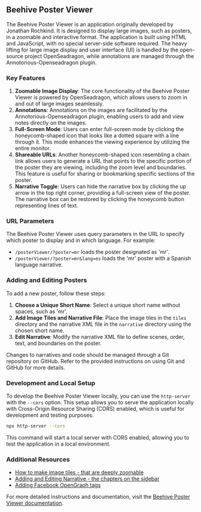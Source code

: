 ## Beehive Poster Viewer

The Beehive Poster Viewer is an application originally developed by Jonathan Rochkind. It is designed to display large images, such as posters, in a zoomable and interactive format. The application is built using HTML and JavaScript, with no special server-side software required. The heavy lifting for large image display and user interface (UI) is handled by the open-source project OpenSeadragon, while annotations are managed through the Annotorious-Openseadragon plugin.

### Key Features

1. **Zoomable Image Display**: The core functionality of the Beehive Poster Viewer is powered by OpenSeadragon, which allows users to zoom in and out of large images seamlessly.
2. **Annotations**: Annotations on the images are facilitated by the Annotorious-Openseadragon plugin, enabling users to add and view notes directly on the images.
3. **Full-Screen Mode**: Users can enter full-screen mode by clicking the honeycomb-shaped icon that looks like a dotted square with a line through it. This mode enhances the viewing experience by utilizing the entire monitor.
4. **Shareable URLs**: Another honeycomb-shaped icon resembling a chain link allows users to generate a URL that points to the specific portion of the poster they are viewing, including the zoom level and boundaries. This feature is useful for sharing or bookmarking specific sections of the poster.
5. **Narrative Toggle**: Users can hide the narrative box by clicking the up arrow in the top right corner, providing a full-screen view of the poster. The narrative box can be restored by clicking the honeycomb button representing lines of text.

### URL Parameters

The Beehive Poster Viewer uses query parameters in the URL to specify which poster to display and in which language. For example:

- `/posterViewer/?poster=mr` loads the poster designated as 'mr'.
- `/posterViewer/?poster=mr&lang=es` loads the 'mr' poster with a Spanish language narrative.

### Adding and Editing Posters

To add a new poster, follow these steps:

1. **Choose a Unique Short Name**: Select a unique short name without spaces, such as 'mr'.
2. **Add Image Tiles and Narrative File**: Place the image tiles in the `tiles` directory and the narrative XML file in the `narrative` directory using the chosen short name.
3. **Edit Narrative**: Modify the narrative XML file to define scenes, order, text, and boundaries on the poster.

Changes to narratives and code should be managed through a Git repository on GitHub. Refer to the provided instructions on using Git and GitHub for more details.

### Development and Local Setup

To develop the Beehive Poster Viewer locally, you can use the `http-server` with the `--cors` option. This setup allows you to serve the application locally with Cross-Origin Resource Sharing (CORS) enabled, which is useful for development and testing purposes.

```bash
npx http-server --cors
```

This command will start a local server with CORS enabled, allowing you to test the application in a local environment.

### Additional Resources

- [How to make image tiles - that are deeply zoomable](./docs/tiles.md)
- [Adding and Editing Narrative - the chapters on the sidebar](./docs/narrative.md)
- [Adding Facebook OpenGraph tags](./docs/facebook_og.md)

For more detailed instructions and documentation, visit the [Beehive Poster Viewer documentation](https://micahchoo.github.io/beehive_poster_viewer/docs/).
